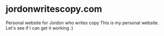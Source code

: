 # jordonwritescopy.com
Personal website for Jordon who writes copy
This is my personal website. Let's see if I can get it working :)
